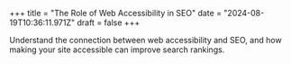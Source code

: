 +++
title = "The Role of Web Accessibility in SEO"
date = "2024-08-19T10:36:11.971Z"
draft = false
+++

  Understand the connection between web accessibility and SEO, and how making your site accessible can improve search rankings.
        